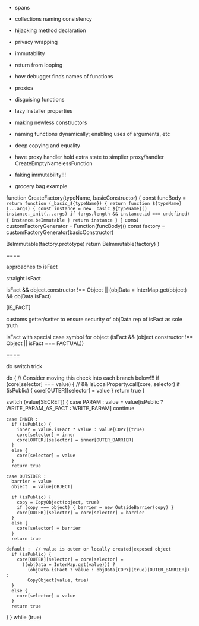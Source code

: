 - spans
- collections naming consistency
- hijacking method declaration
- privacy wrapping
- immutability
- return from looping
- how debugger finds names of functions
- proxies
- disguising functions
- lazy installer properties
- making newless constructors
- naming functions dynamically; enabling uses of arguments, etc
- deep copying and equality
- have proxy handler hold extra state to simplier proxy/handler CreateEmptyNamelessFunction

- faking immutability!!!

- grocery bag example

function CreateFactory(typeName, basicConstructor) {
  const funcBody =
    `return function (_basic_${typeName}) {
      return function ${typeName}(...args) {
        const instance = new _basic_${typeName}()
        instance._init(...args)
        if (args.length && instance.id === undefined) { instance.beImmutable }
        return instance
      }
    }`
  const customFactoryGenerator = Function(funcBody)()
  const factory = customFactoryGenerator(basicConstructor)

  BeImmutable(factory.prototype)
  return BeImmutable(factory)
}

====

approaches to isFact

straight isFact

isFact && object.constructor !== Object || (objData = InterMap.get(object) && objData.isFact)


[IS_FACT]

customs getter/setter to ensure security of objData rep of isFact as sole truth

isFact with special case symbol for object
(isFact && (object.constructor !== Object || isFact === FACTUAL))


====

do switch trick

do {
  // Consider moving this check into each branch below!!!
  if (core[selector] === value) { // && IsLocalProperty.call(core, selector)
    if (isPublic) { core[OUTER][selector] = value }
    return true
  }

  switch (value[SECRET]) {
    case PARAM :
      value = value[isPublic ? WRITE_PARAM_AS_FACT : WRITE_PARAM]
      continue

    case INNER :
      if (isPublic) {
        inner = value.isFact ? value : value[COPY](true)
        core[selector] = inner
        core[OUTER][selector] = inner[OUTER_BARRIER]
      }
      else {
        core[selector] = value
      }
      return true

    case OUTSIDER :
      barrier = value
      object  = value[OBJECT]

      if (isPublic) {
        copy = CopyObject(object, true)
        if (copy === object) { barrier = new OutsideBarrier(copy) }
        core[OUTER][selector] = core[selector] = barrier
      }
      else {
        core[selector] = barrier
      }
      return true

    default :  // value is outer or locally created|exposed object
      if (isPublic) {
        core[OUTER][selector] = core[selector] =
          ((objData = InterMap.get(value))) ?
            (objData.isFact ? value : objData[COPY](true)[OUTER_BARRIER]) :
            CopyObject(value, true)
      }
      else {
        core[selector] = value
      }
      return true
  }
} while (true)
